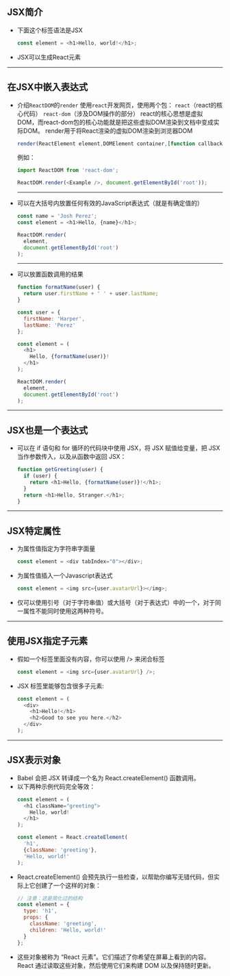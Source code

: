 ## JSX简介
- 下面这个标签语法是JSX
	```javascript
	const element = <h1>Hello, world!</h1>;
	```
 - JSX可以生成React元素
***
## 在JSX中嵌入表达式
 - 介绍`ReactDOM`的`render`
	使用`react`开发网页，使用两个包：
	`react`（react的核心代码）
	`react-dom`（涉及DOM操作的部分）
	react的核心思想是虚拟DOM，而react-dom包的核心功能就是把这些虚拟DOM渲染到文档中变成实际DOM。
	render用于将React渲染的虚拟DOM渲染到浏览器DOM
	```javascript
	render(ReactElement element,DOMElement container,[function callback])
	```
	例如：
	```javascript
	import ReactDOM from 'react-dom';
	
	ReactDOM.render(<Example />, document.getElementById('root'));
	```
	***
 - 可以在大括号内放置任何有效的JavaScript表达式（就是有确定值的）
	```javascript
	const name = 'Josh Perez';
	const element = <h1>Hello, {name}</h1>;
	
	ReactDOM.render(
	  element,
	  document.getElementById('root')
	);
	```
	***
 - 可以放置函数调用的结果
	```javascript
	function formatName(user) {
	  return user.firstName + ' ' + user.lastName;
	}
	
	const user = {
	  firstName: 'Harper',
	  lastName: 'Perez'
	};
	
	const element = (
	  <h1>
	    Hello, {formatName(user)}!
	  </h1>
	);
	
	ReactDOM.render(
	  element,
	  document.getElementById('root')
	);
	```
***
## JSX也是一个表达式
 - 可以在 if 语句和 for 循环的代码块中使用 JSX，将 JSX 赋值给变量，把 JSX 当作参数传入，以及从函数中返回 JSX：
	```javascript
	function getGreeting(user) {
	  if (user) {
	    return <h1>Hello, {formatName(user)}!</h1>;
	  }
	  return <h1>Hello, Stranger.</h1>;
	}
	```
***
## JSX特定属性
  - 为属性值指定为字符串字面量
	```javascript
	const element = <div tabIndex="0"></div>;
	```
 - 为属性值插入一个Javascript表达式
	```javascript
	const element = <img src={user.avatarUrl}></img>;
	```
 - 仅可以使用引号（对于字符串值）或大括号（对于表达式）中的一个，对于同一属性不能同时使用这两种符号。
***
## 使用JSX指定子元素
 - 假如一个标签里面没有内容，你可以使用 /> 来闭合标签
	```javascript
	const element = <img src={user.avatarUrl} />;
	```
 - JSX 标签里能够包含很多子元素:
	```javascript
	const element = (
	  <div>
	    <h1>Hello!</h1>
	    <h2>Good to see you here.</h2>
	  </div>
	);
	```
***
## JSX表示对象
 - Babel 会把 JSX 转译成一个名为 React.createElement() 函数调用。
 - 以下两种示例代码完全等效：
	```javascript
	const element = (
	  <h1 className="greeting">
	    Hello, world!
	  </h1>
	);
	```
	```javascript
	const element = React.createElement(
	  'h1',
	  {className: 'greeting'},
	  'Hello, world!'
	);
	```
 - React.createElement() 会预先执行一些检查，以帮助你编写无错代码，但实际上它创建了一个这样的对象：
	```javascript
	// 注意：这是简化过的结构
	const element = {
	  type: 'h1',
	  props: {
	    className: 'greeting',
	    children: 'Hello, world!'
	  }
	};
	```
 - 这些对象被称为 “React 元素”。它们描述了你希望在屏幕上看到的内容。React 通过读取这些对象，然后使用它们来构建 DOM 以及保持随时更新。
   